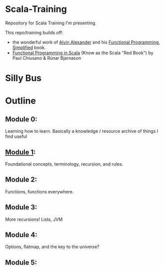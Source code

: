 # Scala-Training
Repository for Scala Training I'm presenting. 

This repo/training builds off:
-  the wonderful work of [Alvin Alexander](https://twitter.com/alvinalexander/) and his [Functional Programming, Simplified](https://alvinalexander.com/scala/functional-programming-simplified-book/) book. 
- [Functional Programming in Scala](https://www.amazon.com/Functional-Programming-Scala-Paul-Chiusano/dp/1617290653) (Know as the Scala "Red Book") by Paul Chiusano & Rúnar Bjarnason


# Silly Bus

# Outline
## Module 0:
Learning how to learn. 
Basically a knowledge / resource archive of things I find useful

## [Module 1](./Module_01/Module_01.md):
Foundational concepts, terminology, recursion, and rules.

## Module 2:
Functions, functions everywhere. 

## Module 3:
More recursions! Lists, JVM

## Module 4:
Options, flatmap, and the key to the universe? 

## Module 5: 
